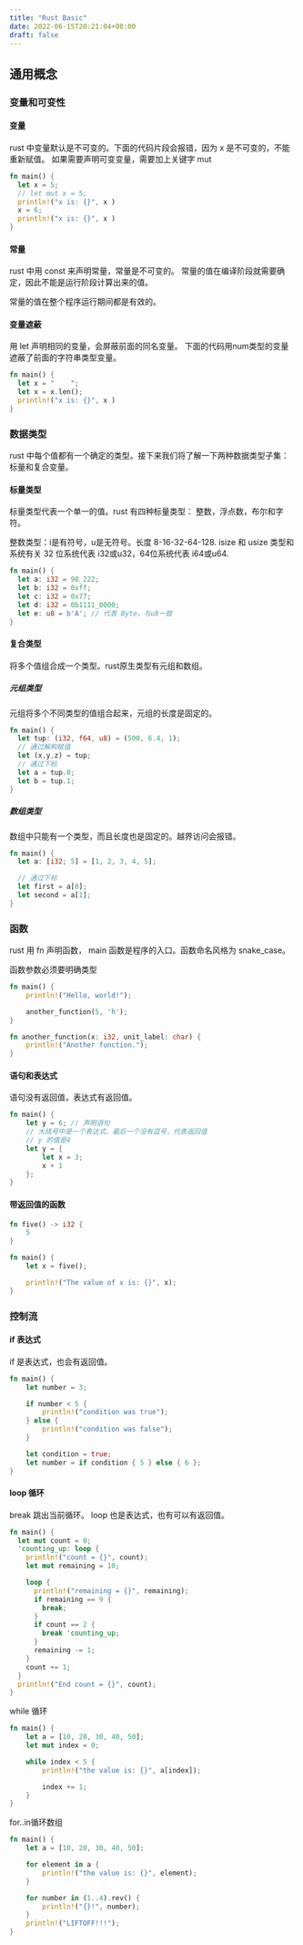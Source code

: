 ```yaml
---
title: "Rust Basic"
date: 2022-06-15T20:21:04+08:00
draft: false
---
```


## 通用概念

### 变量和可变性

#### 变量

rust 中变量默认是不可变的。下面的代码片段会报错，因为 x 是不可变的，不能重新赋值。
如果需要声明可变变量，需要加上关键字 mut

```rust
fn main() {
  let x = 5;
  // let mut x = 5;
  println!("x is: {}", x )
  x = 6;
  println!("x is: {}", x )
}
```

#### 常量

rust 中用 const 来声明常量，常量是不可变的。
常量的值在编译阶段就需要确定，因此不能是运行阶段计算出来的值。

常量的值在整个程序运行期间都是有效的。

#### 变量遮蔽

用 let 声明相同的变量，会屏蔽前面的同名变量。
下面的代码用num类型的变量遮蔽了前面的字符串类型变量。

```rust
fn main() {
  let x = "    ";
  let x = x.len();
  println!("x is: {}", x )
}
```

### 数据类型

rust 中每个值都有一个确定的类型。接下来我们将了解一下两种数据类型子集：标量和复合变量。

#### 标量类型

标量类型代表一个单一的值。rust 有四种标量类型： 整数，浮点数，布尔和字符。

整数类型：i是有符号，u是无符号。长度 8-16-32-64-128. isize 和 usize 类型和系统有关
32 位系统代表 i32或u32，64位系统代表 i64或u64.

```rust
fn main() {
  let a: i32 = 98_222;
  let b: i32 = 0xff;
  let c: i32 = 0x77;
  let d: i32 = 0b1111_0000;
  let e: u8 = b'A'; // 代表 Byte，与u8一致
}
```

#### 复合类型

将多个值组合成一个类型。rust原生类型有元组和数组。

##### 元组类型

元组将多个不同类型的值组合起来，元组的长度是固定的。

```rust
fn main() {
  let tup: (i32, f64, u8) = (500, 6.4, 1);
  // 通过解构赋值
  let (x,y,z) = tup;
  // 通过下标
  let a = tup.0;
  let b = tup.1;
}
```

##### 数组类型

数组中只能有一个类型，而且长度也是固定的。越界访问会报错。

```rust
fn main() {
  let a: [i32; 5] = [1, 2, 3, 4, 5];

  // 通过下标
  let first = a[0];
  let second = a[1];
}
```

### 函数

rust 用 fn 声明函数， main 函数是程序的入口。函数命名风格为 snake_case。

函数参数必须要明确类型

```rust
fn main() {
    println!("Hello, world!");

    another_function(5, 'h');
}

fn another_function(x: i32, unit_label: char) {
    println!("Another function.");
}
```

#### 语句和表达式

语句没有返回值，表达式有返回值。

```rust
fn main() {
    let y = 6; // 声明语句
    // 大括号中是一个表达式，最后一个没有逗号，代表返回值
    // y 的值是4
    let y = {
        let x = 3;
        x + 1
    };
}
```

#### 带返回值的函数

```rust
fn five() -> i32 {
    5
}

fn main() {
    let x = five();

    println!("The value of x is: {}", x);
}
```

### 控制流

#### if 表达式

if 是表达式，也会有返回值。

```rust
fn main() {
    let number = 3;

    if number < 5 {
        println!("condition was true");
    } else {
        println!("condition was false");
    }

    let condition = true;
    let number = if condition { 5 } else { 6 };
}
```

#### loop 循环

break 跳出当前循环。
loop 也是表达式，也有可以有返回值。

```rust
fn main() {
  let mut count = 0;
  'counting_up: loop {
    println!("count = {}", count);
    let mut remaining = 10;

    loop {
      println!("remaining = {}", remaining);
      if remaining == 9 {
        break;
      }
      if count == 2 {
        break 'counting_up;
      }
      remaining -= 1;
    }
    count += 1;
  }
  println!("End count = {}", count);
}
```

while 循环

```rust
fn main() {
    let a = [10, 20, 30, 40, 50];
    let mut index = 0;

    while index < 5 {
        println!("the value is: {}", a[index]);

        index += 1;
    }
}
```

for..in循环数组

```rust
fn main() {
    let a = [10, 20, 30, 40, 50];

    for element in a {
        println!("the value is: {}", element);
    }

    for number in (1..4).rev() {
        println!("{}!", number);
    }
    println!("LIFTOFF!!!");
}
```